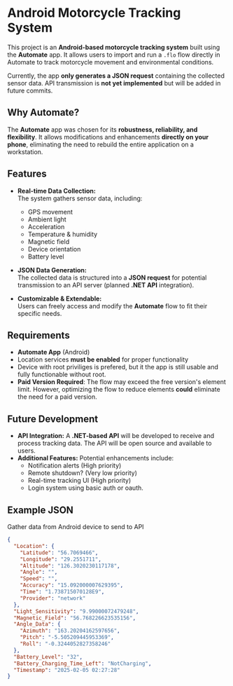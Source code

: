 # Android Motorcycle Tracking System  

This project is an **Android-based motorcycle tracking system** built using the **Automate** app. It allows users to import and run a `.flo` flow directly in Automate to track motorcycle movement and environmental conditions.  

Currently, the app **only generates a JSON request** containing the collected sensor data. API transmission is **not yet implemented** but will be added in future commits.  

## Why Automate?  

The **Automate** app was chosen for its **robustness, reliability, and flexibility**. It allows modifications and enhancements **directly on your phone**, eliminating the need to rebuild the entire application on a workstation.

## Features  

- **Real-time Data Collection:**  
  The system gathers sensor data, including:  
  - GPS movement  
  - Ambient light  
  - Acceleration  
  - Temperature & humidity  
  - Magnetic field  
  - Device orientation  
  - Battery level  

- **JSON Data Generation:**  
  The collected data is structured into a **JSON request** for potential transmission to an API server (planned **.NET API** integration).  

- **Customizable & Extendable:**  
  Users can freely access and modify the **Automate** flow to fit their specific needs.  

## Requirements  

- **Automate App** (Android)  
- Location services **must be enabled** for proper functionality
- Device with root priviliges is prefered, but it the app is still usable and fully functionable without root.
- **Paid Version Required**: The flow may exceed the free version's element limit. However, optimizing the flow to reduce elements **could** eliminate the need for a paid version.  

## Future Development  

- **API Integration:** A **.NET-based API** will be developed to receive and process tracking data. The API will be open source and available to users.
- **Additional Features:** Potential enhancements include:  
  - Notification alerts  (High priority)
  - Remote shutdown? (Very low priority)
  - Real-time tracking UI  (High priority)
  - Login system using basic auth or oauth.

## Example JSON  

Gather data from Android device to send to API

```json
{
  "Location": {
    "Latitude": "56.7069466",
    "Longitude": "29.2551711",
    "Altitude": "126.3020230117178",
    "Angle": "",
    "Speed": "",
    "Accuracy": "15.092000007629395",
    "Time": "1.738715070128E9",
    "Provider": "network"
  },
  "Light_Sensitivity": "9.99000072479248",
  "Magnetic_Field": "56.768226623535156",
  "Angle_Data": {
    "Azimuth": "163.20204162597656",
    "Pitch": "-5.505209445953369",
    "Roll": "-0.3244052827358246"
  },
  "Battery_Level": "32",
  "Battery_Charging_Time_Left": "NotCharging",
  "Timestamp": "2025-02-05 02:27:28"
}

